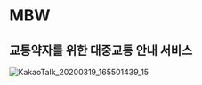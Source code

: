 # MBW
## 교통약자를 위한 대중교통 안내 서비스
![KakaoTalk_20200319_165501439_15](https://user-images.githubusercontent.com/37061717/109257396-68b49200-783b-11eb-89c0-4592604f2c28.jpg)
